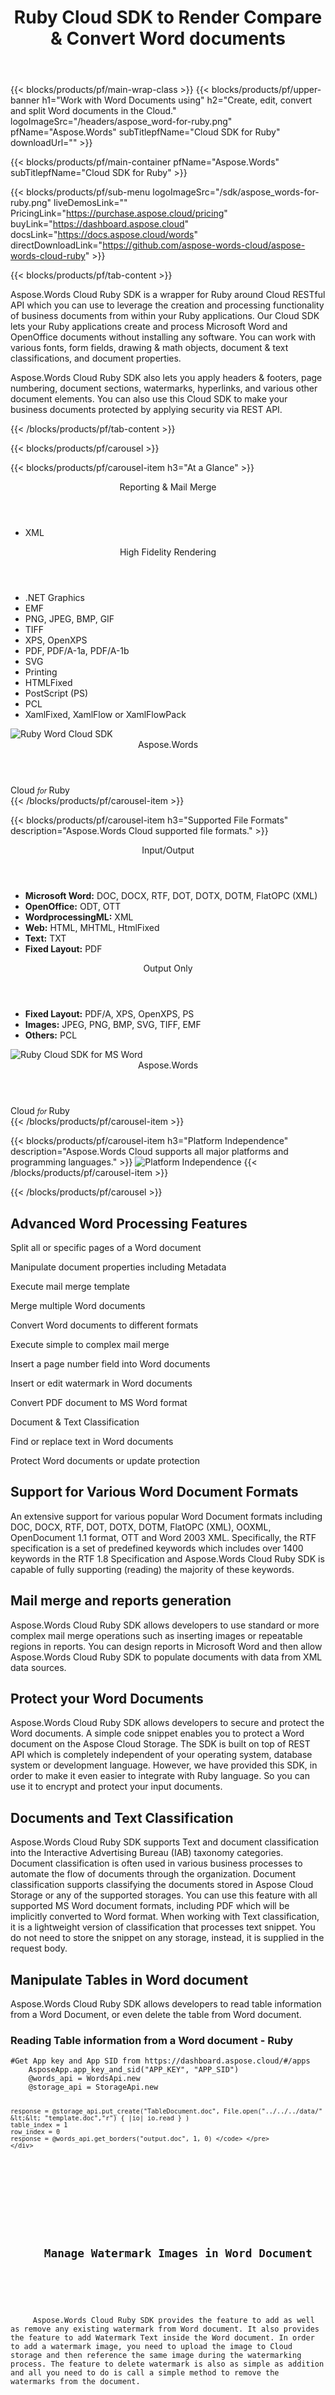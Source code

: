 ﻿---
title: Ruby Cloud SDK to Render Compare & Convert Word documents 
description: Create, edit, convert and split Word documents in the Cloud
weight: 110
url: /ruby
---

{{< blocks/products/pf/main-wrap-class >}}
{{< blocks/products/pf/upper-banner h1="Work with Word Documents using" h2="Create, edit, convert and split Word documents in the Cloud." logoImageSrc="/headers/aspose_word-for-ruby.png" pfName="Aspose.Words" subTitlepfName="Cloud SDK for Ruby" downloadUrl="" >}}

{{< blocks/products/pf/main-container pfName="Aspose.Words" subTitlepfName="Cloud SDK for Ruby" >}}

{{< blocks/products/pf/sub-menu logoImageSrc="/sdk/aspose_words-for-ruby.png" liveDemosLink="" PricingLink="https://purchase.aspose.cloud/pricing" buyLink="https://dashboard.aspose.cloud" docsLink="https://docs.aspose.cloud/words"  directDownloadLink="https://github.com/aspose-words-cloud/aspose-words-cloud-ruby" >}}

{{< blocks/products/pf/tab-content >}}
<p>Aspose.Words Cloud Ruby SDK is a wrapper for Ruby around Cloud RESTful API which you can use to leverage the creation and processing functionality of business documents from within your Ruby applications. Our Cloud SDK lets your Ruby applications create and process Microsoft Word and OpenOffice documents without installing any software. You can work with various fonts, form fields, drawing & math objects, document & text classifications, and document properties.</p>
<p>Aspose.Words Cloud Ruby SDK also lets you apply headers & footers, page numbering, document sections, watermarks, hyperlinks, and various other document elements. You can also use this Cloud SDK to make your business documents protected by applying security via REST API.</p>
{{< /blocks/products/pf/tab-content >}}

<!--Diagrams Start-->
{{< blocks/products/pf/carousel >}}

{{< blocks/products/pf/carousel-item h3="At a Glance"  >}}
<div class="diagram1 d1-cloud">
<div class="d1-row">
<div class="d1-col d1-left"><header><i class="fa fa-area-chart"> </i>Reporting & Mail Merge</header><ul><li>XML</li>
</ul></div>
<!--/left-->
<div class="d1-col d1-right"><header><i class="fa fa-cogs"> </i>High Fidelity Rendering</header><ul><li>.NET Graphics</li>
<li>EMF</li>
<li>PNG, JPEG, BMP, GIF</li>
<li>TIFF</li>
<li>XPS, OpenXPS</li>
<li>PDF, PDF/A-1a, PDF/A-1b</li>
<li>SVG</li>
<li>Printing</li>
<li>HTMLFixed</li>
<li>PostScript (PS)</li>
<li>PCL</li>
<li>XamlFixed, XamlFlow or XamlFlowPack</li>
</ul></div>
<!--/right--></div>
<!--/row-->
<div class="d1-logo"><img src="/sdk/aspose_words-for-ruby.png" alt="Ruby Word Cloud SDK"><header>Aspose.Words</header><footer>Cloud <small> <em>for </em> </small>Ruby</footer></div>
<!--/logo--></div>
<!--/diagram1-->
{{< /blocks/products/pf/carousel-item >}}

{{< blocks/products/pf/carousel-item h3="Supported File Formats" description="Aspose.Words Cloud supported file formats." >}}
<div class="diagram1 d2  d1-cloud">
<div class="d1-row">
<div class="d1-col d1-left"><header><i class="fa fa-arrows-v "> </i> Input/Output</header><ul><li><b>Microsoft Word:</b> DOC, DOCX, RTF, DOT, DOTX, DOTM, FlatOPC (XML)</li>
<li><b>OpenOffice:</b> ODT, OTT</li>
<li><b>WordprocessingML:</b> XML</li>
<li><b>Web:</b> HTML, MHTML, HtmlFixed</li>
<li><b>Text:</b> TXT</li>
<li><b>Fixed Layout:</b> PDF</li>
</ul></div>
<!--/left-->
<div class="d1-col d1-right"><header><i class="fa  fa-mail-forward"> </i> Output Only</header><ul><li><b>Fixed Layout:</b> PDF/A, XPS, OpenXPS, PS</li>
<li><b>Images:</b> JPEG, PNG, BMP, SVG, TIFF, EMF</li>
<li><b>Others:</b> PCL</li>
</ul></div>
<!--/right--></div>
<!--/row-->
<div class="d1-logo"><img src="/sdk/aspose_words-for-ruby.png" alt="Ruby Cloud SDK for MS Word"><header>Aspose.Words</header><footer>Cloud <small> <em>for </em> </small>Ruby</footer></div>
<!--/logo--></div>
<!--/diagram2-->
{{< /blocks/products/pf/carousel-item >}}

{{< blocks/products/pf/carousel-item h3="Platform Independence" description="Aspose.Words Cloud supports all major platforms and programming languages." >}}
<img title="Platform Independence" src="/supported-platform-min.png" alt="Platform Independence">
{{< /blocks/products/pf/carousel-item >}}

{{< /blocks/products/pf/carousel >}}
<!--Diagrams End-->

<!--Feature-section Start-->
<div class="container-fluid features-section bg-gray singleproduct">
 <a class="anchor" id="features" name="features">
 </a>
 <div class="row">
  <div class="container">
   <h2 class="h2title">
    Advanced Word Processing Features
   </h2>
   <p>
   </p>
   <div class="col-lg-4">
    <em class="fa fa-save ico-blue fa-2x col-lg-2">
    </em>
    <p class="col-lg-10">
     Split all or specific pages of a Word document
    </p>
   </div>
   <div class="col-lg-4">
    <em class="fa fa-edit ico-blue fa-2x col-lg-2">
    </em>
    <p class="col-lg-10">
     Manipulate document properties including Metadata
    </p>
   </div>
   <div class="col-lg-4">
    <em class="fa fa-clipboard ico-blue fa-2x col-lg-2">
    </em>
    <p class="col-lg-10">
     Execute mail merge template
    </p>
   </div>
   <div class="col-lg-4">
    <em class="fa fa-copy ico-blue fa-2x col-lg-2">
    </em>
    <p class="col-lg-10">
     Merge multiple Word documents
    </p>
   </div>
   <div class="col-lg-4">
    <em class="fa fa-image ico-blue fa-2x col-lg-2">
    </em>
    <p class="col-lg-10">
     Convert Word documents to different formats
    </p>
   </div>
   <div class="col-lg-4">
    <em class="fa fa-envelope-square ico-blue fa-2x col-lg-2">
    </em>
    <p class="col-lg-10">
     Execute simple to complex mail merge
    </p>
   </div>
   <div class="col-lg-4">
    <em class="fa fa-file-word-o ico-blue fa-2x col-lg-2">
    </em>
    <p class="col-lg-10">
     Insert a page number field into Word documents
    </p>
   </div>
   <div class="col-lg-4">
    <em class="fa fa-image ico-blue fa-2x col-lg-2">
    </em>
    <p class="col-lg-10">
     Insert or edit watermark in Word documents
    </p>
   </div>
   <div class="col-lg-4">
    <em class="fa fa-random ico-blue fa-2x col-lg-2">
    </em>
    <p class="col-lg-10">
     Convert PDF document to MS Word format
    </p>
   </div>
   <div class="col-lg-4">
    <em class="fa fa-list-alt ico-blue fa-2x col-lg-2">
    </em>
    <p class="col-lg-10">
     Document &amp; Text Classification
    </p>
   </div>
   <div class="col-lg-4">
    <em class="fa fa-search-plus ico-blue fa-2x col-lg-2">
    </em>
    <p class="col-lg-10">
     Find or replace text in Word documents
    </p>
   </div>
   <div class="col-lg-4">
    <em class="fa fa-lock ico-blue fa-2x col-lg-2">
    </em>
    <p class="col-lg-10">
     Protect Word documents or update protection
    </p>
   </div>
   <div class="col-lg-12">
    <h2 class="h2title">
     Support for Various Word Document Formats
    </h2>
    <p>
     An extensive support for various popular Word Document formats including DOC, DOCX, RTF, DOT, DOTX, DOTM, FlatOPC (XML), OOXML, OpenDocument 1.1 format, OTT and Word 2003 XML. Specifically, the RTF specification is a set of predefined keywords which includes over 1400 keywords in the RTF 1.8 Specification and Aspose.Words Cloud Ruby SDK is capable of fully supporting (reading) the majority of these keywords.
    </p>
   </div>
   <div class="col-lg-12">
    <h2 class="h2title">
     Mail merge and reports generation
    </h2>
    <p>
     Aspose.Words Cloud Ruby SDK allows developers to use standard or more complex mail merge operations such as inserting images or repeatable regions in reports. You can design reports in Microsoft Word and then allow Aspose.Words Cloud Ruby SDK to populate documents with data from XML data sources.
    </p>
   </div>
   <div class="col-lg-12">
    <h2 class="h2title">
     Protect your Word Documents
    </h2>
    <p>
     Aspose.Words Cloud Ruby SDK allows developers to secure and protect the Word documents. A simple code snippet enables you to protect a Word document on the Aspose Cloud Storage. The SDK is built on top of REST API which is completely independent of your operating system, database system or development language. However, we have provided this SDK, in order to make it even easier to integrate with Ruby language. So you can use it to encrypt and protect your input documents.
    </p>
   </div>
   <div class="col-lg-12">
    <h2 class="h2title">
     Documents and Text Classification
    </h2>
    <p>
     Aspose.Words Cloud Ruby SDK supports Text and document classification into the Interactive Advertising Bureau (IAB) taxonomy categories. Document classification is often used in various business processes to automate the flow of documents through the organization. Document classification supports classifying the documents stored in Aspose Cloud Storage or any of the supported storages. You can use this feature with all supported MS Word document formats, including PDF which will be implicitly converted to Word format. When working with Text classification, it is a lightweight version of classification that processes text snippet. You do not need to store the snippet on any storage, instead, it is supplied in the request body.
    </p>
   </div>
   <div class="col-lg-12">
    <h2 class="h2title">
     Manipulate Tables in Word document
    </h2>
    <p>
     Aspose.Words Cloud Ruby SDK allows developers to read table information from a Word Document, or even delete the table from Word document.
    </p>
    <div class="codeblock" id="code">
     <h3>
      Reading Table information from a Word document - Ruby
     </h3>
     <pre><code class="ruby hljs">#Get App key and App SID from https://dashboard.aspose.cloud/#/apps
    AsposeApp.app_key_and_sid("APP_KEY", "APP_SID")
    @words_api = WordsApi.new  
    @storage_api = StorageApi.new

    response = @storage_api.put_create("TableDocument.doc", File.open("../../../data/" &lt;&lt; "template.doc","r") { |io| io.read } )
    table_index = 1
    row_index = 0
    response = @words_api.get_borders("output.doc", 1, 0) </code> </pre>
    </div>
   </div>
   <div class="col-lg-12">
    <h2 class="h2title">
     Manage Watermark Images in Word Document
    </h2>
    <p>
     Aspose.Words Cloud Ruby SDK provides the feature to add as well as remove any existing watermark from Word document. It also provides the feature to add Watermark Text inside the Word document. In order to add a watermark image, you need to upload the image to Cloud storage and then reference the same image during the watermarking process. The feature to delete watermark is also as simple as addition and all you need to do is call a simple method to remove the watermarks from the document.
    </p>
   </div>
   <div class="col-lg-12">
    <h2 class="h2title">
     Platform &amp; Storage Independence
    </h2>
    <p>
     Aspose.Words Cloud Ruby SDK can be used with any language or platform which supports HTTP requests and responses. Therefore you can also use Aspose.Words Cloud Ruby SDK with many third-party storage providers including Amazon S3, Google Cloud, Google Drive, and DropBox.
    </p>
   </div>
  </div>
 </div>
</div>
<!--Feature-section End-->

{{< /blocks/products/pf/main-container >}}

{{< blocks/products/pf/support-learning-resources >}}
{{< blocks/products/pf/slr-tab tabTitle="Learning Resources" tabId="resources" >}}
{{< blocks/products/pf/slr-element name="Documentation" href="https://docs.aspose.cloud/words" >}}
{{< blocks/products/pf/slr-element name="Source Code" href="https://github.com/aspose-words-cloud/aspose-words-cloud-ruby/" >}}
{{< blocks/products/pf/slr-element name="API References" href="https://apireference.aspose.cloud/words/" >}}
{{< blocks/products/pf/slr-element name="Tutorial Videos" href="https://www.youtube.com/user/asposevideo" >}}
{{< /blocks/products/pf/slr-tab >}}

{{< blocks/products/pf/slr-tab tabTitle="Product Support" tabId="support" >}}
{{< blocks/products/pf/slr-element name="Free Support" href="https://forum.aspose.cloud/c/words" >}}
{{< blocks/products/pf/slr-element name="Paid Support" href="https://helpdesk.aspose.cloud" >}}
{{< blocks/products/pf/slr-element name="Blog" href="https://blog.aspose.cloud/category/words/" >}}
{{< /blocks/products/pf/slr-tab >}}

{{< blocks/products/pf/slr-tab tabTitle="Why Aspose.Words Cloud SDK for Ruby?" tabId="success-stories" >}}
{{< blocks/products/pf/slr-element name="Customers List" href="https://company.aspose.cloud/customers" >}}
{{< blocks/products/pf/slr-element name="Security" href="https://company.aspose.cloud/legal/security" >}}
{{< /blocks/products/pf/slr-tab >}}

{{< /blocks/products/pf/support-learning-resources >}}

{{< blocks/products/pf/offers-section pfName="Aspose.Words" >}}

    {{< blocks/products/pf/offers-section-item link="/words/curl/" imgSrc="/sdk/aspose_words-for-curl.png" platform="cURL" >}}
	
    {{< blocks/products/pf/offers-section-item link="/words/net/" imgSrc="/sdk/aspose_words-for-net.png" platform=".NET" >}}
	
    {{< blocks/products/pf/offers-section-item link="/words/java/" imgSrc="/sdk/aspose_words-for-java.png" platform="Java" >}}
	
	{{< blocks/products/pf/offers-section-item link="/words/cpp/" imgSrc="/sdk/aspose_words-for-cpp.png" platform="C++" >}}
	
    {{< blocks/products/pf/offers-section-item link="/words/php/" imgSrc="/sdk/aspose_words-for-php.png" platform="PHP" >}}
	
	{{< blocks/products/pf/offers-section-item link="/words/android/" imgSrc="/sdk/aspose_words-for-android.png" platform="Android" >}}
	
    {{< blocks/products/pf/offers-section-item link="/words/python/" imgSrc="/sdk/aspose_words-for-python.png" platform="Python" >}}
	
    {{< blocks/products/pf/offers-section-item link="/words/ruby/" imgSrc="/sdk/aspose_words-for-ruby.png" platform="Ruby" >}}
	
    {{< blocks/products/pf/offers-section-item link="/words/nodejs/" imgSrc="/sdk/aspose_words-for-node.png" platform="Node.js" >}}
	
	{{< blocks/products/pf/offers-section-item link="/words/swift/" imgSrc="/sdk/aspose_words-for-swift.png" platform="Swift" >}}
	
	{{< blocks/products/pf/offers-section-item link="/words/go/" imgSrc="/sdk/aspose_words-for-go.png" platform="Go" >}}

    {{< blocks/products/pf/offers-section-item link="/words/dart/" imgSrc="/sdk/aspose_words-for-dart.png" platform="Dart" >}}
{{< /blocks/products/pf/offers-section >}}

{{< /blocks/products/pf/main-wrap-class >}}
